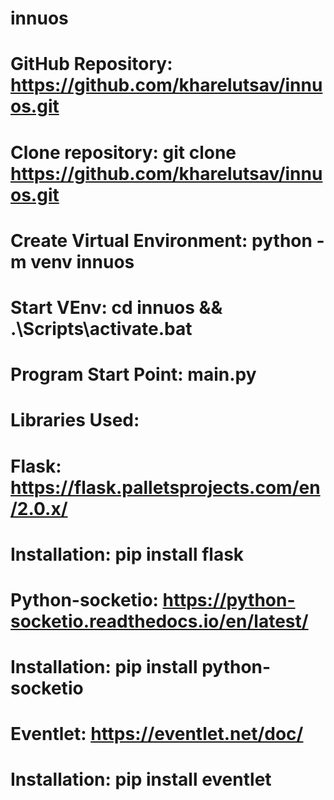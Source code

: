 # innuos

# GitHub Repository: https://github.com/kharelutsav/innuos.git
# Clone repository: git clone https://github.com/kharelutsav/innuos.git

# Create Virtual Environment: python -m venv innuos

# Start VEnv: cd innuos && .\Scripts\activate.bat

# Program Start Point: main.py

# Libraries Used:

  # Flask: https://flask.palletsprojects.com/en/2.0.x/
  # Installation: pip install flask

  # Python-socketio: https://python-socketio.readthedocs.io/en/latest/
  # Installation: pip install python-socketio

  # Eventlet: https://eventlet.net/doc/
  # Installation: pip install eventlet

